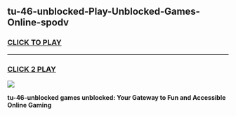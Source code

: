 
## tu-46-unblocked-Play-Unblocked-Games-Online-spodv
<h3>
<a href="https://premium76.site?title=tu-46-unblocked&ref=25A">CLICK TO PLAY</a></h3>
<hr>

<h3>
<a href="https://premium76.site?title=tu-46-unblocked&ref=25A">CLICK 2 PLAY</a>
  
</h3>

<a href="https://premium76.site?title=tu-46-unblocked&ref=25A"><img src="https://clearcache.store/games.png"></a>


**tu-46-unblocked games unblocked: Your Gateway to Fun and Accessible Online Gaming**
